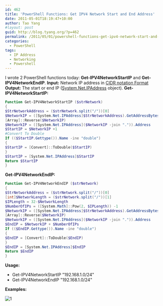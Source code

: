 ```yaml
---
id: 462
title: 'PowerShell Functions: Get IPV4 Network Start and End Address'
date: 2011-05-01T18:19:47+10:00
author: Tao Yang
#layout: post
guid: http://blog.tyang.org/?p=462
permalink: /2011/05/01/powershell-functions-get-ipv4-network-start-and-end-address/
categories:
  - PowerShell
tags:
  - IP Address
  - Networking
  - Powershell
---
```

I wrote 2 PowerShell functions today: **Get-IPV4NetworkStartIP** and **Get-IPV4NetworkEndIP**.
**Input:** Network IP address in [CIDR notation Format](http://en.wikipedia.org/wiki/CIDR_notation)
**Output:** The start or end IP ([System.Net.IPAddress](http://msdn.microsoft.com/en-us/library/system.net.ipaddress.aspx) object).
**Get-IPV4NetworkStartIP:**

```powershell
Function Get-IPV4NetworkStartIP ($strNetwork)
{
$StrNetworkAddress = ($strNetwork.split("/"))[0]
$NetworkIP = ([System.Net.IPAddress]$StrNetworkAddress).GetAddressBytes()
[Array]::Reverse($NetworkIP)
$NetworkIP = ([System.Net.IPAddress]($NetworkIP -join ".")).Address
$StartIP = $NetworkIP +1
#Convert To Double
If (($StartIP.Gettype()).Name -ine "double")
{
$StartIP = [Convert]::ToDouble($StartIP)
}
$StartIP = [System.Net.IPAddress]$StartIP
Return $StartIP
}
```

**Get-IPV4NetworkEndIP:**

```powershell
Function Get-IPV4NetworkEndIP ($strNetwork)
{
$StrNetworkAddress = ($strNetwork.split("/"))[0]
[int]$NetworkLength = ($strNetwork.split("/"))[1]
$IPLength = 32-$NetworkLength
$NumberOfIPs = ([System.Math]::Pow(2, $IPLength)) -1
$NetworkIP = ([System.Net.IPAddress]$StrNetworkAddress).GetAddressBytes()
[Array]::Reverse($NetworkIP)
$NetworkIP = ([System.Net.IPAddress]($NetworkIP -join ".")).Address
$EndIP = $NetworkIP + $NumberOfIPs
If (($EndIP.Gettype()).Name -ine "double")
{
$EndIP = [Convert]::ToDouble($EndIP)
}
$EndIP = [System.Net.IPAddress]$EndIP
Return $EndIP
}
```

**Usage:**

* Get-IPV4NetworkStartIP "192.168.1.0/24"
* Get-IPV4NetworkEndIP "192.168.1.0/24"

**Examples:**

![1](http://blog.tyang.org/wp-content/uploads/2011/05/image.png)
